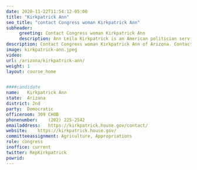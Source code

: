 ```yaml
---
date: 2020-11-22T11:54:12-05:00
title: "Kirkpatrick Ann"
seo_title: "contact Congress woman Kirkpatrick Ann"
subheader:
     greeting: Contact Congress woman Kirkpatrick Ann 
     description: Ann Leila Kirkpatrick is an American politician serving as the U.S. Representative from Arizona's 2nd congressional district since 2019. A member of the Democratic Party, she previously represented Arizona's 1st congressional district from 2009 to 2011 and again from 2013 to 2017.
description: Contact Congress woman Kirkpatrick Ann of Arizona. Contact information for Kirkpatrick Ann includes email address, phone number, and mailing address.
image: kirkpatrick-ann.jpeg
video: 
url: /arizona/kirkpatrick-ann/
weight: 1
layout: course_home


####candidate
name:	Kirkpatrick Ann
state:	Arizona
district: 2nd
party:	Democratic
officeroom:	309 CHOB
phonenumber:	(202) 225-2542
emailaddress:	https://kirkpatrick.house.gov/contact/
website:	https://kirkpatrick.house.gov/
committeeassignment: Agriculture, Appropriations
role: congress
inoffice: current
twitter: RepKirkpatrick
powrid: 
---
```


